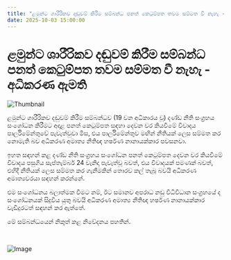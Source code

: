 ```yaml
---
title: "ළමුන්ට ශාරීරිකව දඬුවම් කිරීම සම්බන්ධ පනත් කෙටුම්පත තවම සම්මත වී නැහැ - අධිකරණ ඇමති"
date: 2025-10-03 15:00:00
---
```


# ළමුන්ට ශාරීරිකව දඬුවම් කිරීම සම්බන්ධ පනත් කෙටුම්පත තවම සම්මත වී නැහැ - අධිකරණ ඇමති

![Thumbnail](https://helakuru.sgp1.cdn.digitaloceanspaces.com/esana/images/lib/harshana-nanayakkara.jpg)

ළමුන්ට ශාරීරිකව දඬුවම් කිරීම සම්බන්ධව (19 වන අධිකාරය වූ) දණ්ඩ නීති සංග්‍රහය සංශෝධන කිරීමට අදාළ පනත් කෙටුම්පත සඳහා දෙවන වර කියවීමේ විවාදය පාර්ලිමේන්තුවේ පැවැත්වුවා මිස, එය පාර්ලිමේන්තුව මඟින් නීතියක් ලෙස සම්මත කර නොමැති බව අධිකරණ අමාත්‍ය නීතිඥ හර්ෂණ නානායක්කාර පවසනවා.

ඉහත සඳහන් කළ දණ්ඩ නීති සංග්‍රහය සං‍ශෝධන පනත් කෙටුම්පත දෙවන වර කියවීමේ විවාදය පසුගිය සැප්තැම්බර් 24 වැනිදා පැවැත්වූ බවත්, එය විවාදයක් පමණක් බවත්, එහිදී නීතියක් ලෙස සම්මත කර ගැනීමකින් තොරව කල් තැබූ බවයි අධිකරණ අමාත්‍යවරයා සඳහන් කරන්නේ.

එම සංශෝධනය බලාත්මක වීමට නම්, ඊට සමානව අපරාධ නඩු විධිවිධාන සංග්‍රහයේ ද සංශෝධනයක් සිදුවිය යුතු බවයි අධිකරණ අමාත්‍ය නීතිඥ හර්ෂණ නානායක්කාර වැඩිදුරටත් සඳහන් කර ඇත්තේ‍.

මේ සම්බන්ධයෙන් නිකුත් කළ නිවේදනය පහතින්. 

 

![Image](https://helakuru.sgp1.cdn.digitaloceanspaces.com/esana/images/68df8aeea47b9pdf_page_0.jpeg)

